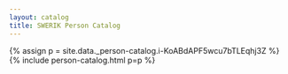 ```yaml
---
layout: catalog
title: SWERIK Person Catalog
---
```

{% assign p = site.data._person-catalog.i-KoABdAPF5wcu7bTLEqhj3Z %}
{% include person-catalog.html p=p %}

